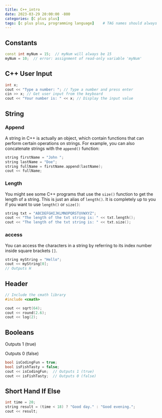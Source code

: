 ```yaml
---
title: C++_intro
date: 2023-03-29 20:00:00 -800
categories: [C plus plus]
tags: [c plus plus, programming language]    # TAG names should always be lowercase
---
```


## Constants

```c++
const int myNum = 15;  // myNum will always be 15
myNum = 10;  // error: assignment of read-only variable 'myNum'
```

## C++ User Input

```c++
int x; 
cout << "Type a number: "; // Type a number and press enter
cin >> x; // Get user input from the keyboard
cout << "Your number is: " << x; // Display the input value
```

## String

### Append

A string in C++ is actually an object, which contain functions that can perform certain operations on strings. For example, you can also concatenate strings with the `append()` function:

```c++
string firstName = "John ";
string lastName = "Doe";
string fullName = firstName.append(lastName);
cout << fullName;
```

### Length

You might see some C++ programs that use the `size()` function to get the length of a string. This is just an alias of `length()`. It is completely up to you if you want to use `length()` or `size()`:

```c++
string txt = "ABCDEFGHIJKLMNOPQRSTUVWXYZ";
cout << "The length of the txt string is: " << txt.length();
cout << "The length of the txt string is: " << txt.size();
```

### access

You can access the characters in a string by referring to its index number inside square brackets `[]`.

```c++
string myString = "Hello";
cout << myString[0];
// Outputs H
```

## <cmath> Header

````c++
// Include the cmath library
#include <cmath>

cout << sqrt(64);
cout << round(2.6);
cout << log(2);
````

## Booleans

Outputs 1 (true)

Outputs 0 (false)

````c++
bool isCodingFun = true;
bool isFishTasty = false;
cout << isCodingFun;  // Outputs 1 (true)
cout << isFishTasty;  // Outputs 0 (false)
````

## Short Hand If Else

````c++
int time = 20;
string result = (time < 18) ? "Good day." : "Good evening.";
cout << result;
````

